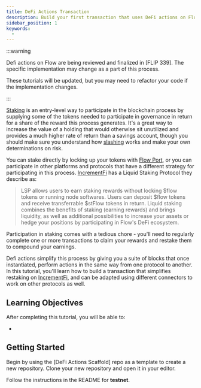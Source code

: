 ```yaml
---
title: DeFi Actions Transaction
description: Build your first transaction that uses DeFi actions on Flow Cadence.
sidebar_position: 1
keywords:
  -
---
```


:::warning

Defi actions on Flow are being reviewed and finalized in [FLIP 339]. The specific implementation may change as a part of this process.

These tutorials will be updated, but you may need to refactor your code if the implementation changes.

:::

[Staking] is an entry-level way to participate in the blockchain process by supplying some of the tokens needed to participate in governance in return for a share of the reward this process generates. It's a great way to increase the value of a holding that would otherwise sit unutilized and provides a much higher rate of return than a savings account, though you should make sure you understand how [slashing] works and make your own determinations on risk.

You can stake directly by locking up your tokens with [Flow Port], or you can participate in other platforms and protocols that have a different strategy for participating in this process. [IncrementFi] has a Liquid Staking Protocol they describe as:

> LSP allows users to earn staking rewards without locking $flow tokens or running node softwares. Users can deposit $flow tokens and receive transferrable $stFlow tokens in return. Liquid staking combines the benefits of staking (earning rewards) and brings liquidity, as well as additional possibilities to increase your assets or hedge your positions by participating in Flow's DeFi ecosystem.

Participation in staking comes with a tedious chore - you'll need to regularly complete one or more transactions to claim your rewards and restake them to compound your earnings.

Defi actions simplify this process by giving you a suite of blocks that once instantiated, perform actions in the same way from one protocol to another. In this tutorial, you'll learn how to build a transaction that simplifies restaking on [IncrementFi], and can be adapted using different connectors to work on other protocols as well.

## Learning Objectives

After completing this tutorial, you will be able to:

-

## Getting Started

Begin by using the [DeFi Actions Scaffold] repo as a template to create a new repository. Clone your new repository and open it in your editor.

Follow the instructions in the README for **testnet**.

<!-- Reference-style links, will not render on page -->

[Staking]: ../../networks/staking/index.md
[slashing]: ../../networks/staking/04-stake-slashing.md
[Flow Port]: https://port.flow.com/
[IncrementFi]: https://app.increment.fi/
[zap]: ./breakthislinkfornow
[zapper]: ./breakthislinkfornow
[`/cadence/transactions/increment_fi_restake.cdc`]: https://github.com/onflow/defiactions-scaffold/blob/main/cadence/transactions/increment_fi_restake.cdc
